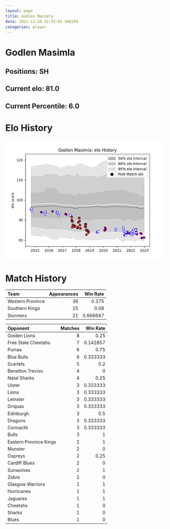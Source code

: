 ```yaml
---  
layout: page  
title: Godlen Masimla  
date: 2022-12-28 12:55:01.546299  
categories: player  
---
```

# Godlen Masimla

## Positions: SH

## Current elo: 81.0

## Current Percentile: 6.0

# Elo History


![elo history](history_GodlenMasimla.png)
# Match History


| Team             |   Appearances |   Win Rate |
|:-----------------|--------------:|-----------:|
| Western Province |            36 |   0.375    |
| Southern Kings   |            25 |   0.08     |
| Stormers         |            21 |   0.666667 |

| Opponent               |   Matches |   Win Rate |
|:-----------------------|----------:|-----------:|
| Golden Lions           |         8 |   0.25     |
| Free State Cheetahs    |         7 |   0.142857 |
| Pumas                  |         6 |   0.75     |
| Blue Bulls             |         6 |   0.333333 |
| Scarlets               |         5 |   0.2      |
| Benetton Treviso       |         4 |   0        |
| Natal Sharks           |         4 |   0.25     |
| Ulster                 |         3 |   0.333333 |
| Lions                  |         3 |   0.333333 |
| Leinster               |         3 |   0.333333 |
| Griquas                |         3 |   0.333333 |
| Edinburgh              |         3 |   0.5      |
| Dragons                |         3 |   0.333333 |
| Connacht               |         3 |   0.333333 |
| Bulls                  |         3 |   1        |
| Eastern Province Kings |         2 |   1        |
| Munster                |         2 |   0        |
| Ospreys                |         2 |   0.25     |
| Cardiff Blues          |         2 |   0        |
| Sunwolves              |         2 |   1        |
| Zebre                  |         2 |   0        |
| Glasgow Warriors       |         1 |   1        |
| Hurricanes             |         1 |   1        |
| Jaguares               |         1 |   1        |
| Cheetahs               |         1 |   0        |
| Sharks                 |         1 |   0        |
| Blues                  |         1 |   0        |